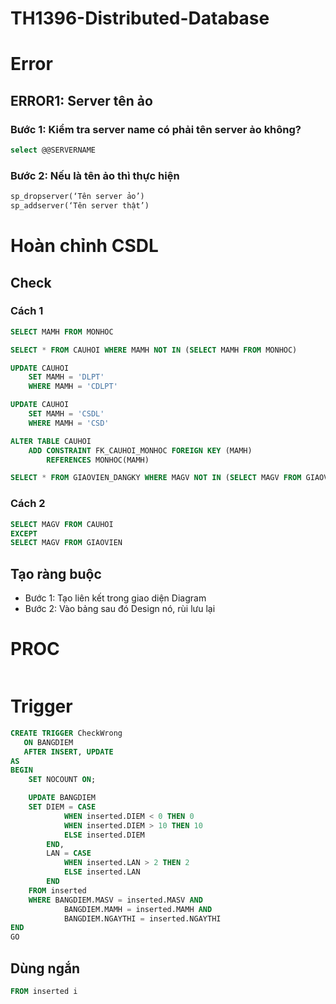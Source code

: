 # TH1396-Distributed-Database

# Error
## ERROR1: Server tên ảo
### Bước 1: Kiểm tra server name có phải tên server ảo không?
```SQL
select @@SERVERNAME
```

### Bước 2: Nếu là tên ảo thì thực hiện
```SQL
sp_dropserver(‘Tên server ảo’)
sp_addserver(‘Tên server thật’)
```

# Hoàn chỉnh CSDL
## Check 
### Cách 1
```SQL
SELECT MAMH FROM MONHOC

SELECT * FROM CAUHOI WHERE MAMH NOT IN (SELECT MAMH FROM MONHOC)

UPDATE CAUHOI
	SET MAMH = 'DLPT'
	WHERE MAMH = 'CDLPT'

UPDATE CAUHOI
	SET MAMH = 'CSDL'
	WHERE MAMH = 'CSD'

ALTER TABLE CAUHOI
	ADD CONSTRAINT FK_CAUHOI_MONHOC FOREIGN KEY (MAMH)
		REFERENCES MONHOC(MAMH)

SELECT * FROM GIAOVIEN_DANGKY WHERE MAGV NOT IN (SELECT MAGV FROM GIAOVIEN)
```

### Cách 2
```SQL
SELECT MAGV FROM CAUHOI
EXCEPT
SELECT MAGV FROM GIAOVIEN
```

## Tạo ràng buộc
- Bước 1: Tạo liên kết trong giao diện Diagram
- Bước 2: Vào bảng sau đó Design nó, rùi lưu lại

# PROC
```SQL

```

# Trigger
```SQL
CREATE TRIGGER CheckWrong
   ON BANGDIEM
   AFTER INSERT, UPDATE
AS 
BEGIN
	SET NOCOUNT ON;

	UPDATE BANGDIEM
	SET DIEM = CASE
			WHEN inserted.DIEM < 0 THEN 0
			WHEN inserted.DIEM > 10 THEN 10
			ELSE inserted.DIEM
		END,
		LAN = CASE
			WHEN inserted.LAN > 2 THEN 2
			ELSE inserted.LAN
		END
	FROM inserted
	WHERE BANGDIEM.MASV = inserted.MASV AND
			BANGDIEM.MAMH = inserted.MAMH AND
			BANGDIEM.NGAYTHI = inserted.NGAYTHI
END
GO
```
## Dùng ngắn
```SQL
FROM inserted i
```
